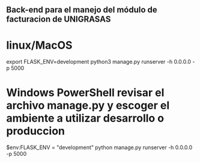 ## Back-end para el manejo del módulo de facturacion de UNIGRASAS

# linux/MacOS
<!-- export FLASK_ENV=production -->
export FLASK_ENV=development
python3 manage.py runserver -h 0.0.0.0 -p 5000

# Windows PowerShell revisar el archivo manage.py y escoger el ambiente a utilizar desarrollo o produccion
<!-- $env:FLASK_ENV = "production" -->
$env:FLASK_ENV = "development"
python manage.py runserver -h 0.0.0.0 -p 5000

<!-- python3 manage.py runserver -h 0.0.0.0 -p 5000 -->